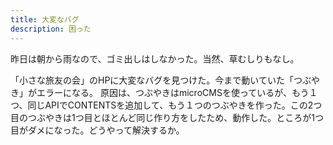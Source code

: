```yaml
---
title: 大変なバグ
description: 困った
---
```


昨日は朝から雨なので、ゴミ出しはしなかった。当然、草むしりもなし。

「小さな旅友の会」のHPに大変なバグを見つけた。今まで動いていた「つぶやき」がエラーになる。
原因は、つぶやきはmicroCMSを使っているが、もう１つ、同じAPIでCONTENTSを追加して、もう１つのつぶやきを作った。この2つ目のつぶやきは1つ目とほとんど同じ作り方をしたため、動作した。ところが1つ目がダメになった。どうやって解決するか。
